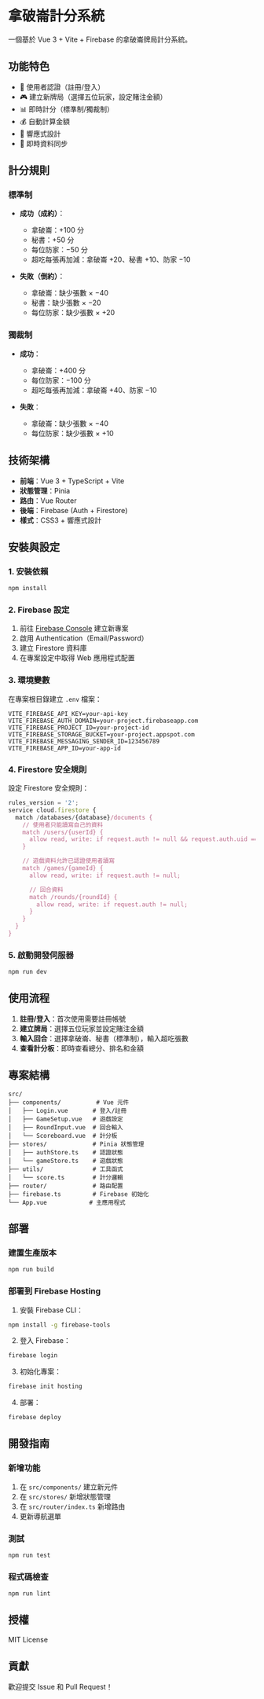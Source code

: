 # 拿破崙計分系統

一個基於 Vue 3 + Vite + Firebase 的拿破崙牌局計分系統。

## 功能特色

- 🔐 使用者認證（註冊/登入）
- 🎮 建立新牌局（選擇五位玩家，設定賭注金額）
- 📊 即時計分（標準制/獨裁制）
- 💰 自動計算金額
- 📱 響應式設計
- 🔄 即時資料同步

## 計分規則

### 標準制

- **成功（成約）**：

  - 拿破崙：+100 分
  - 秘書：+50 分
  - 每位防家：−50 分
  - 超吃每張再加減：拿破崙 +20、秘書 +10、防家 −10

- **失敗（倒約）**：
  - 拿破崙：缺少張數 × −40
  - 秘書：缺少張數 × −20
  - 每位防家：缺少張數 × +20

### 獨裁制

- **成功**：

  - 拿破崙：+400 分
  - 每位防家：−100 分
  - 超吃每張再加減：拿破崙 +40、防家 −10

- **失敗**：
  - 拿破崙：缺少張數 × −40
  - 每位防家：缺少張數 × +10

## 技術架構

- **前端**：Vue 3 + TypeScript + Vite
- **狀態管理**：Pinia
- **路由**：Vue Router
- **後端**：Firebase (Auth + Firestore)
- **樣式**：CSS3 + 響應式設計

## 安裝與設定

### 1. 安裝依賴

```bash
npm install
```

### 2. Firebase 設定

1. 前往 [Firebase Console](https://console.firebase.google.com/) 建立新專案
2. 啟用 Authentication（Email/Password）
3. 建立 Firestore 資料庫
4. 在專案設定中取得 Web 應用程式配置

### 3. 環境變數

在專案根目錄建立 `.env` 檔案：

```env
VITE_FIREBASE_API_KEY=your-api-key
VITE_FIREBASE_AUTH_DOMAIN=your-project.firebaseapp.com
VITE_FIREBASE_PROJECT_ID=your-project-id
VITE_FIREBASE_STORAGE_BUCKET=your-project.appspot.com
VITE_FIREBASE_MESSAGING_SENDER_ID=123456789
VITE_FIREBASE_APP_ID=your-app-id
```

### 4. Firestore 安全規則

設定 Firestore 安全規則：

```javascript
rules_version = '2';
service cloud.firestore {
  match /databases/{database}/documents {
    // 使用者只能讀寫自己的資料
    match /users/{userId} {
      allow read, write: if request.auth != null && request.auth.uid == userId;
    }

    // 遊戲資料允許已認證使用者讀寫
    match /games/{gameId} {
      allow read, write: if request.auth != null;

      // 回合資料
      match /rounds/{roundId} {
        allow read, write: if request.auth != null;
      }
    }
  }
}
```

### 5. 啟動開發伺服器

```bash
npm run dev
```

## 使用流程

1. **註冊/登入**：首次使用需要註冊帳號
2. **建立牌局**：選擇五位玩家並設定賭注金額
3. **輸入回合**：選擇拿破崙、秘書（標準制），輸入超吃張數
4. **查看計分板**：即時查看總分、排名和金額

## 專案結構

```
src/
├── components/          # Vue 元件
│   ├── Login.vue       # 登入/註冊
│   ├── GameSetup.vue   # 遊戲設定
│   ├── RoundInput.vue  # 回合輸入
│   └── Scoreboard.vue  # 計分板
├── stores/             # Pinia 狀態管理
│   ├── authStore.ts    # 認證狀態
│   └── gameStore.ts    # 遊戲狀態
├── utils/              # 工具函式
│   └── score.ts        # 計分邏輯
├── router/             # 路由配置
├── firebase.ts         # Firebase 初始化
└── App.vue            # 主應用程式
```

## 部署

### 建置生產版本

```bash
npm run build
```

### 部署到 Firebase Hosting

1. 安裝 Firebase CLI：

```bash
npm install -g firebase-tools
```

2. 登入 Firebase：

```bash
firebase login
```

3. 初始化專案：

```bash
firebase init hosting
```

4. 部署：

```bash
firebase deploy
```

## 開發指南

### 新增功能

1. 在 `src/components/` 建立新元件
2. 在 `src/stores/` 新增狀態管理
3. 在 `src/router/index.ts` 新增路由
4. 更新導航選單

### 測試

```bash
npm run test
```

### 程式碼檢查

```bash
npm run lint
```

## 授權

MIT License

## 貢獻

歡迎提交 Issue 和 Pull Request！
